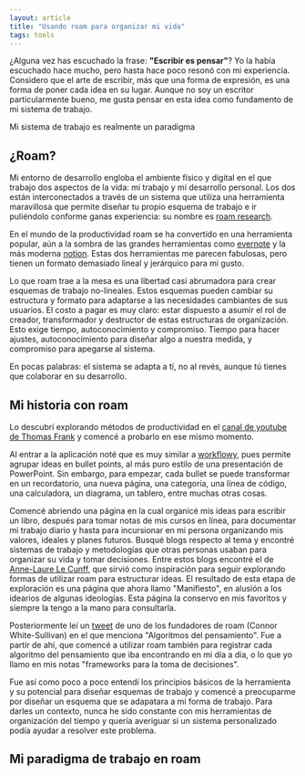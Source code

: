 ```yaml
---
layout: article
title: "Usando roam para organizar mi vida"
tags: tools
---
```

    
¿Alguna vez has escuchado la frase: **"Escribir es pensar"**? Yo la había escuchado hace mucho, pero hasta hace poco resonó con mi experiencia. Considero que el arte de escribir, más que una forma de expresión, es una forma de poner cada idea en su lugar. Aunque no soy un escritor particularmente bueno, me gusta pensar en esta idea como fundamento de mi sistema de trabajo.

Mi sistema de trabajo es realmente un paradigma

## ¿Roam?

Mi entorno de desarrollo engloba el ambiente físico y digital en el que trabajo dos aspectos de la vida: mi trabajo y mi desarrollo personal. Los dos están interconectados a través de un sistema que utiliza una herramienta maravillosa que permite diseñar tu propio esquema de trabajo e ir puliéndolo conforme ganas experiencia: su nombre es [roam research](roamresarch.com).

En el mundo de la productividad roam se ha convertido en una herramienta popular, aún a la sombra de las grandes herramientas como [evernote](evernote.com) y la más moderna [notion](notion.com). Estas dos herramientas me parecen fabulosas, pero tienen un formato demasiado lineal y jerárquico para mi gusto.

Lo que roam trae a la mesa es una libertad casi abrumadora para crear esquemas de trabajo no-lineales. Estos esquemas pueden cambiar su estructura y formato para adaptarse a las necesidades cambiantes de sus usuarios. El costo a pagar es muy claro: estar dispuesto a asumir el rol de creador, transformador y destructor de estas estructuras de organización. Esto exige tiempo, autoconocimiento y compromiso. Tiempo para hacer ajustes, autoconocimiento para diseñar algo a nuestra medida, y compromiso para apegarse al sistema.

En pocas palabras: el sistema se adapta a tí, no al revés, aunque tú tienes que colaborar en su desarrollo.

## Mi historia con roam

Lo descubrí explorando métodos de productividad en el [canal de youtube de Thomas Frank](https://www.youtube.com/results?search_query=thomas+frank) y comencé a probarlo en ese mismo momento.

Al entrar a la aplicación noté que es muy similar a [workflowy](workflowy.com), pues permite agrupar ideas en bullet points, al más puro estilo de una presentación de PowerPoint. Sin embargo, para empezar, cada bullet se puede transformar en un recordatorio, una nueva página, una categoría, una línea de código, una calculadora, un diagrama, un tablero, entre muchas otras cosas. 

Comencé abriendo una página en la cual organicé mis ideas para escribir un libro, después para tomar notas de mis cursos en línea, para documentar mi trabajo diario y hasta para incursionar en mi persona organizando mis valores, ideales y planes futuros. Busqué blogs respecto al tema y encontré sistemas de trabajo y metodologías que otras personas usaban para organizar su vida y tomar decisiones. Entre estos blogs encontré el de [Anne-Laure Le Cunff](https://nesslabs.com/), que sirvió como inspiración para seguir explorando formas de utilizar roam para estructurar ideas. El resultado de esta etapa de exploración es una página que ahora llamo "Manifiesto", en alusión a los idearios de algunas ideologías. Esta página la conservo en mis favoritos y siempre la tengo a la mano para consultarla.

Posteriormente leí un [tweet](https://twitter.com/Conaw/status/1263959274528452608) de uno de los fundadores de roam (Connor White-Sullivan) en el que menciona "Algoritmos del pensamiento". Fue a partir de ahí, que comencé a utilizar roam también para registrar cada algoritmo del pensamiento que iba encontrando en mi día a día, o lo que yo llamo en mis notas "frameworks para la toma de decisiones". 

Fue así como poco a poco entendí los principios básicos de la herramienta y su potencial para diseñar esquemas de trabajo y comencé a preocuparme por diseñar un esquema que se adapatara a mi forma de trabajo. Para darles un contexto, nunca he sido constante con mis herramientas de organización del tiempo y quería averiguar si un sistema personalizado podía ayudar a resolver este problema.

## Mi paradigma de trabajo en roam

